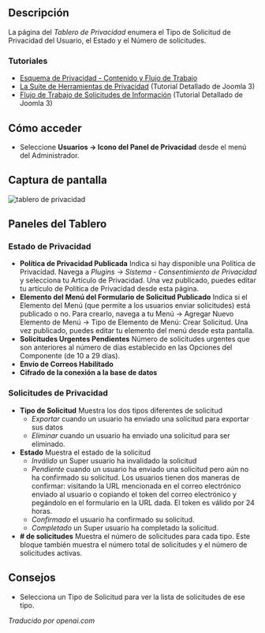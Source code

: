 <!-- Filename: Help4.x:Privacy_Dashboard  / Display title: Tableau de bord de confidentialité -->

## Descripción

La página del *Tablero de Privacidad* enumera el Tipo de Solicitud de Privacidad del Usuario, el Estado y 
el Número de solicitudes.

### Tutoriales

- [Esquema de Privacidad - Contenido y Flujo de Trabajo](https://docs.joomla.org/Help4.x:Components_Privacy_Outline/en)
- [La Suite de Herramientas de Privacidad](https://docs.joomla.org/J3.x:Privacy/en)
  (Tutorial Detallado de Joomla 3)
- [Flujo de Trabajo de Solicitudes de Información](https://docs.joomla.org/J3.x:Information_Request_Workflow_in_Privacy_Component/en)
  (Tutorial Detallado de Joomla 3)

## Cómo acceder

- Seleccione **Usuarios → Icono del Panel de Privacidad** desde el menú del Administrador.

## Captura de pantalla

![tablero de privacidad](../../../es/images/privacy/privacy-dashboard.png)

## Paneles del Tablero

### Estado de Privacidad

- **Política de Privacidad Publicada** Indica si hay disponible una Política de Privacidad. Navega a *Plugins → Sistema - Consentimiento de Privacidad* y selecciona tu Artículo de Privacidad. Una vez publicado, puedes editar tu artículo de Política de Privacidad desde esta página.
- **Elemento del Menú del Formulario de Solicitud Publicado** Indica si el Elemento del Menú (que permite a los usuarios enviar solicitudes) está publicado o no. Para crearlo, navega a tu Menú → Agregar Nuevo Elemento de Menú → Tipo de Elemento de Menú: Crear Solicitud. Una vez publicado, puedes editar tu elemento del menú desde esta pantalla.
- **Solicitudes Urgentes Pendientes** Número de solicitudes urgentes que son anteriores al número de días establecido en las Opciones del Componente (de 10 a 29 días).
- **Envío de Correos Habilitado**
- **Cifrado de la conexión a la base de datos**

### Solicitudes de Privacidad

- **Tipo de Solicitud** Muestra los dos tipos diferentes de solicitud
  - *Exportar* cuando un usuario ha enviado una solicitud para exportar sus datos
  - *Eliminar* cuando un usuario ha enviado una solicitud para ser eliminado.
- **Estado** Muestra el estado de la solicitud
  - *Inválido* un Super usuario ha invalidado la solicitud
  - *Pendiente* cuando un usuario ha enviado una solicitud pero aún no ha confirmado su solicitud. Los usuarios tienen dos maneras de confirmar: visitando la URL mencionada en el correo electrónico enviado al usuario o copiando el token del correo electrónico y pegándolo en el formulario en la URL dada. El token es válido por 24 horas.
  - *Confirmado* el usuario ha confirmado su solicitud.
  - *Completado* un Super usuario ha completado la solicitud.
- **\# de solicitudes** Muestra el número de solicitudes para cada tipo. Este bloque también muestra el número total de solicitudes y el número de solicitudes activas.

## Consejos

- Selecciona un Tipo de Solicitud para ver la lista de solicitudes de ese tipo.

*Traducido por openai.com*

